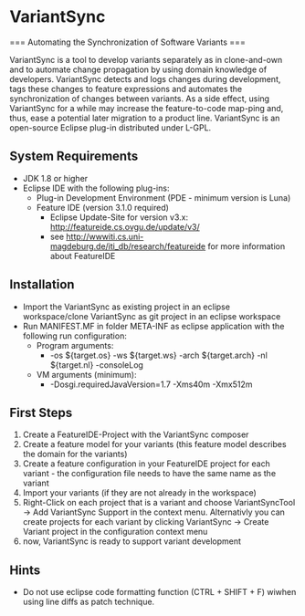 # VariantSync
=== Automating the Synchronization of Software Variants ===

VariantSync is a tool to develop variants separately as in clone-and-own and to automate change propagation by using domain knowledge of developers. VariantSync detects and logs changes during development, tags these changes to feature expressions and automates the synchronization
of changes between variants. As a side effect, using VariantSync for a while may increase the feature-to-code map-ping and, thus, ease a potential later migration to a product line. VariantSync is an open-source Eclipse plug-in distributed under L-GPL.

## System Requirements
* JDK 1.8 or higher
* Eclipse IDE with the following plug-ins:
  * Plug-in Development Environment (PDE - minimum version is Luna)
  * Feature IDE (version 3.1.0 required)
	* Eclipse Update-Site for version v3.x: http://featureide.cs.ovgu.de/update/v3/
	* see http://wwwiti.cs.uni-magdeburg.de/iti_db/research/featureide for more information about FeatureIDE
	
## Installation
* Import the VariantSync as existing project in an eclipse workspace/clone VariantSync as git project in an eclipse workspace
* Run MANIFEST.MF in folder META-INF as eclipse application with the following run configuration:
  * Program arguments:
    * -os ${target.os} -ws ${target.ws} -arch ${target.arch} -nl ${target.nl} -consoleLog
  * VM arguments (minimum): 
    * -Dosgi.requiredJavaVersion=1.7 -Xms40m -Xmx512m

## First Steps
1. Create a FeatureIDE-Project with the VariantSync composer
2. Create a feature model for your variants (this feature model describes the domain for the variants)
3. Create a feature configuration in your FeatureIDE project for each variant - the configuration file needs to have the same name as the variant
4. Import your variants (if they are not already in the workspace)
5. Right-Click on each project that is a variant and choose VariantSyncTool -> Add VariantSync Support in the context menu. Alternativly you can create projects for each variant by clicking VariantSync -> Create Variant project in the configuration context menu
6. now, VariantSync is ready to support variant development


## Hints
* Do not use eclipse code formatting function (CTRL + SHIFT + F) wiwhen using line diffs as patch technique.

